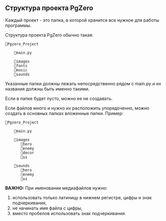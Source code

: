 ## Структура проекта PgZero

Каждый проект - это папка, в которой хранится все нужное для работы программы.

Структура проекта PgZero обычно такая:
```
📁Pgzero_Project

    🐍main.py
    
    📁images
    📁fonts
    📁music
    📁sounds
```

Указанные папки должны лежать непосредственно рядом с main.py и их названия должны быть именно такими. 

Если в папке будет пусто, можно ее не создавать. 

Если файлов много и нужно их расположить упорядоченно, можно создать в основных папках вложенные папки. Пример:
```
📁Pgzero_Project

    🐍main.py
    
    📁images
       📁hero
       📁enemy
       📁decor
       📁ui
    
    📁sounds
       📁hero
       📁enemy
       📁ui
```

**ВАЖНО:** 
При именовании медиафайлов нужно:
1. использовать только латиницу в нижнем регистре, цифры и знак подчеркивания, 
2. не начинать имя файла с цифры, 
3. вместо пробелов использовать знак подчеркивания.
